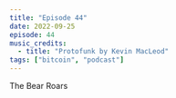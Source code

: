 ```yaml
---
title: "Episode 44"
date: 2022-09-25
episode: 44
music_credits:
  - title: "Protofunk by Kevin MacLeod"
tags: ["bitcoin", "podcast"]
---
```


The Bear Roars
